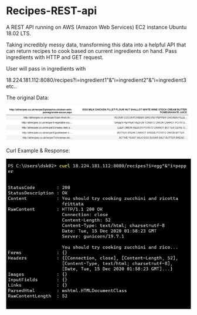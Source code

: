 # Recipes-REST-api

A REST API running on AWS (Amazon Web Services) EC2 instance Ubuntu 18.02 LTS.

Taking incredibly messy data, transforming this data into a helpful API that can return recipes to cook based on current ingredients on hand. Pass ingredients with HTTP and GET request. 


User will pass in ingredients with

18.224.181.112:8080/recipes?i=ingredient1"&"i=ingredient2"&"i=ingredient3 etc..


The original Data:

![ScreenShot](https://github.com/dsk0203/Recipes-REST-api/blob/master/original_dataset.JPG)


Curl Example & Response: 

![ScreenShot](https://github.com/dsk0203/Recipes-REST-api/blob/master/curl.JPG)




